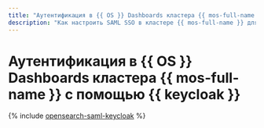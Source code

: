 ```yaml
---
title: "Аутентификация в {{ OS }} Dashboards кластера {{ mos-full-name }} с помощью {{ keycloak }}"
description: "Как настроить SAML SSO в кластере {{ mos-full-name }} для аутентификации в {{ OS }} Dashboards с помощью {{ keycloak }}."
---
```


# Аутентификация в {{ OS }} Dashboards кластера {{ mos-full-name }} с помощью {{ keycloak }}

{% include [opensearch-saml-keycloak](../../_tutorials/dataplatform/opensearch-saml-keycloak.md) %}
